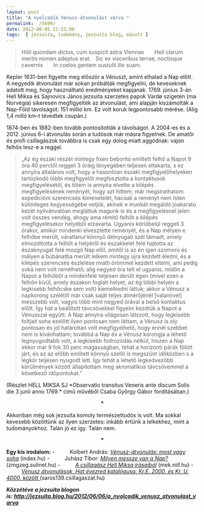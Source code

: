 ```yaml
---
layout: post
title: "A nyolcadik Vénusz-átvonulást várva "
permalink:  /5699/ 
date: 2012-06-05 21:51:08
tags:  [ jezsuita, tudomány, jezsuita blog, másutt ] 
---
```

<blockquote><p style="text-align: left; ">Höll quondam dictus, cum suspicit astra Viennae  
&nbsp;&nbsp;&nbsp;&nbsp;&nbsp; Hell clarum merito nomen adeptus erat.  
&nbsp; Sic ex visceribus terrae, noctisque cavernis  
&nbsp;&nbsp;&nbsp;&nbsp;&nbsp; In coelos gentem sustulit ille suam.</p></blockquote><p style="text-align: left; ">Kepler 1631-ben figyelte meg először a Vénuszt, amint elhalad a Nap előtt.&nbsp; A negyedik átvonulást már sokan próbálták megfigyelni, de keveseknek adatott meg, hogy használható eredményeket kapjanak. 1769. június 3-án Hell Miksa és Sajnovics János jezsuita szerzetes papok Vardø szigetén (ma Norvégia) sikeresen megfigyelték az átvonulást, ami alapján kiszámolták a Nap-Föld távolságot: 151 millió km. Ez volt koruk legpontosabb mérése. (Alig 1,4 milló km-t tévedtek csupán.)</p><p style="text-align: left; ">1874-ben és 1882-ben tovább pontosították a távolságot. A 2004-es és a 2012. június 6-i átvonulás során a tudósok már másra figyelnek. De amatőr és profi csillagászok továbbra is csak egy dolog miatt aggódnak: vajon felhős lesz-e a reggel.</p><blockquote><p style="text-align: left; ">„Az ég északi részét mintegy fixen beborító említett felhő a Napot 9 óra 40 perctől reggeli 3 óráig lényegében teljesen eltakarta, s ez annyira általános volt, hogy a hasonlóan északi megfigyelőhelyeken tartózkodó többi megfigyelőt megfosztotta a kontaktusok megfigyelésétől, és tőlem is annyira elvette a kilépés megfigyelésének reményét, hogy azt hittem, már megsirathatom expedícióm szerencsés kimenetelét, hacsak a reményt nem Isten különleges kegyességébe vetjük, akinek e munkát megáldó jóakaratú kezét nyilvánvalóan megláttuk magunk is és a megfigyelésnél jelen volt összes vendég, ahogy ama rémítő felhőt a kilépés megfigyelésekor helyéből elzavarta. Ugyanis körülbelül reggeli 3 órakor, amikor mindenki elvesztette reményét, és a Nap mélyen e felhőbe merült, váratlanul könnyű délnyugati szél támadt, amely elmozdította a felhőt a helyéről és északkelet felé hajtotta az északnyugat felé mozgó Nap elől, amitől is az én igen szomorú és mályen a búbánatba merült lelkem mintegy újra kezdett éledni, és a kilépés szerencsés észlelése miatti örömmel kezdett eltelni, ami pedig soká nem volt remélhető; alig negyed óra telt el ugyanis, midőn a Napot a felhőből a mindenfelé teljesen derült égen (mivel ezen a felhőn kívül, amely északon foglalt helyet, az ég többi helyén a legkisebb felhőcske sem volt) kiemelkedni láttuk; akkor a Vénusz a napkorong szélétől már csak saját teljes átmérőjénél [valamivel] messzebb volt, vagyis több mint negyed órával a belső kontaktus előtt. Így hát a beállított távcsövekkel figyelni kezdtük a Napot a Vénusszal együtt. A Nap annyira világosan látszott, hogy legkisebb foltjait soha ezelőtt ilyen pontosan nem láttam, a Vénusz is oly pontosan és jól határoltan volt megfigyelhető, hogy ennél szebbet nem is kívánhattam; továbbá a Nap és a Vénusz korongja a lehető legnyugodtabb volt, a legkisebb fodrozódás nélkül, hiszen a Nap ekkor már 9 fok 30 perc magasságban, tehát a horizonti párák fölött járt, és az az előbb említett könnyű szellő is megszűnt időközben s a légkör teljesen nyugodt lett. Így tehát a lehető legkedvezőbb körülmények között állapítottam meg akromatikus távcsövemmel a következő időpontokat.”</p></blockquote><p style="text-align: left; ">(Részlet HELL MIKSA SJ  *Observatio transitus Veneris ante discum Solis die 3 junii anno 1769.*  című művéből Csaba György Gábor fordításában.)</p><p style="text-align: center; "><strong>*</strong></p><p style="text-align: left; ">Akkoriban még sok jezsuita komoly természettudós is volt. Ma sokkal kevesebb közöttünk az ilyen szerzetes: inkább értünk a lelkekhez, mint a tudományokhoz. Talán jó ez így. Talán nem.</p><p style="text-align: center; "><strong>*</strong></p><p style="text-align: left; "><strong>Egy kis irodalom:</strong>  
-&nbsp;&nbsp;&nbsp;&nbsp;&nbsp;&nbsp;&nbsp;&nbsp;&nbsp; Kolbert András: <a href="http://index.hu/tudomany/urkutatas/2012/06/02/venusz-atvonulas_most_vagy_soha/"><em>Vénusz-átvonulás: most vagy soha</em></a> (index.hu)  
-&nbsp;&nbsp;&nbsp;&nbsp;&nbsp;&nbsp;&nbsp;&nbsp;&nbsp; Juhász Tibor: <a href="http://www.zmgzeg.sulinet.hu/csillag/cikk/Hell.pdf"><em>Milyen messze van a Nap?</em></a> (zmgzeg.sulinet.hu)  
-&nbsp;&nbsp;&nbsp;&nbsp;&nbsp;&nbsp;&nbsp;&nbsp;&nbsp; <a href="http://mek.niif.hu/03200/03286/html/tallozo1/hell/hellt.html"><em>A csillagász Hell Miksa írásaiból</em></a> (mek.niif.hu)  
-&nbsp;&nbsp;&nbsp;&nbsp;&nbsp;&nbsp;&nbsp;&nbsp;&nbsp; <a href="http://saros139.csillagaszat.hu/eclipse/ventrans.htm"><em>Vénusz átvonulások, Hat évezred katalógusa: Kr.E. 2000. és Kr. U. 4000. között</em> </a>(saros139.csillagaszat.hu)</p><p style="text-align: left; "><strong><em>Közzétéve a jezsuita blogon is:&nbsp;<a href="http://jezsuita.blog.hu/2012/06/06/a_nyolcadik_venusz_atvonulast_varva" >http://jezsuita.blog.hu/2012/06/06/a_nyolcadik_venusz_atvonulast_varva</a></em></strong></p>